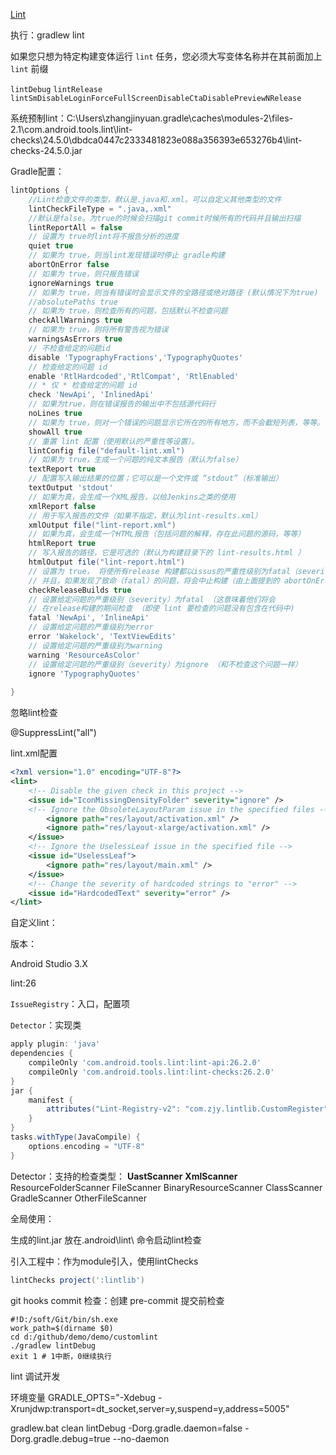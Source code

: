 [Lint](https://developer.android.com/studio/write/lint?hl=zh-CN)

执行：gradlew lint

如果您只想为特定构建变体运行 `lint` 任务，您必须大写变体名称并在其前面加上 `lint` 前缀

`lintDebug`  `lintRelease` `lintSmDisableLoginForceFullScreenDisableCtaDisablePreviewNRelease`



系统预制lint：C:\Users\zhangjinyuan\.gradle\caches\modules-2\files-2.1\com.android.tools.lint\lint-checks\24.5.0\dbdca0447c2333481823e088a356393e653276b4\lint-checks-24.5.0.jar



Gradle配置：

```groovy
lintOptions {
    //Lint检查文件的类型，默认是.java和.xml。可以自定义其他类型的文件
    lintCheckFileType = ".java,.xml" 
    //默认是false。为true的时候会扫描git commit时候所有的代码并且输出扫描
    lintReportAll = false 
    // 设置为 true时lint将不报告分析的进度
    quiet true
    // 如果为 true，则当lint发现错误时停止 gradle构建
    abortOnError false
    // 如果为 true，则只报告错误
    ignoreWarnings true
    // 如果为 true，则当有错误时会显示文件的全路径或绝对路径 (默认情况下为true)
    //absolutePaths true
    // 如果为 true，则检查所有的问题，包括默认不检查问题
    checkAllWarnings true
    // 如果为 true，则将所有警告视为错误
    warningsAsErrors true
    // 不检查给定的问题id
    disable 'TypographyFractions','TypographyQuotes'
    // 检查给定的问题 id
    enable 'RtlHardcoded','RtlCompat', 'RtlEnabled'
    // * 仅 * 检查给定的问题 id
    check 'NewApi', 'InlinedApi'
    // 如果为true，则在错误报告的输出中不包括源代码行
    noLines true
    // 如果为 true，则对一个错误的问题显示它所在的所有地方，而不会截短列表，等等。
    showAll true
    // 重置 lint 配置（使用默认的严重性等设置）。
    lintConfig file("default-lint.xml")
    // 如果为 true，生成一个问题的纯文本报告（默认为false）
    textReport true
    // 配置写入输出结果的位置；它可以是一个文件或 “stdout”（标准输出）
    textOutput 'stdout'
    // 如果为真，会生成一个XML报告，以给Jenkins之类的使用
    xmlReport false
    // 用于写入报告的文件（如果不指定，默认为lint-results.xml）
    xmlOutput file("lint-report.xml")
    // 如果为真，会生成一个HTML报告（包括问题的解释，存在此问题的源码，等等）
    htmlReport true
    // 写入报告的路径，它是可选的（默认为构建目录下的 lint-results.html ）
    htmlOutput file("lint-report.html")
    // 设置为 true， 将使所有release 构建都以issus的严重性级别为fatal（severity=false）的设置来运行lint
    // 并且，如果发现了致命（fatal）的问题，将会中止构建（由上面提到的 abortOnError 控制）
    checkReleaseBuilds true
    // 设置给定问题的严重级别（severity）为fatal （这意味着他们将会
    // 在release构建的期间检查 （即使 lint 要检查的问题没有包含在代码中)
    fatal 'NewApi', 'InlineApi'
    // 设置给定问题的严重级别为error
    error 'Wakelock', 'TextViewEdits'
    // 设置给定问题的严重级别为warning
    warning 'ResourceAsColor'
    // 设置给定问题的严重级别（severity）为ignore （和不检查这个问题一样）
    ignore 'TypographyQuotes'
    
}

```



忽略lint检查

@SuppressLint("all")

lint.xml配置

```xml
<?xml version="1.0" encoding="UTF-8"?>
<lint>    
    <!-- Disable the given check in this project -->    
    <issue id="IconMissingDensityFolder" severity="ignore" />    
    <!-- Ignore the ObsoleteLayoutParam issue in the specified files -->    	<issue id="ObsoleteLayoutParam">        
        <ignore path="res/layout/activation.xml" />
        <ignore path="res/layout-xlarge/activation.xml" />
    </issue>    
    <!-- Ignore the UselessLeaf issue in the specified file -->    
    <issue id="UselessLeaf">
        <ignore path="res/layout/main.xml" />
    </issue>    
    <!-- Change the severity of hardcoded strings to "error" -->    
    <issue id="HardcodedText" severity="error" />
</lint>
```



自定义lint：

版本：

Android Studio 3.X 

lint:26

`IssueRegistry`：入口，配置项

`Detector`：实现类

```groovy
apply plugin: 'java'
dependencies {
    compileOnly 'com.android.tools.lint:lint-api:26.2.0'
    compileOnly 'com.android.tools.lint:lint-checks:26.2.0'
}
jar {
    manifest {
        attributes("Lint-Registry-v2": "com.zjy.lintlib.CustomRegister")
    }
}
tasks.withType(JavaCompile) {
    options.encoding = "UTF-8"
}
```

Detector：支持的检查类型：
**UastScanner**
**XmlScanner**
ResourceFolderScanner
FileScanner
BinaryResourceScanner
ClassScanner 
GradleScanner 
OtherFileScanner



 





全局使用：

生成的lint.jar 放在\.android\lint\  命令启动lint检查

引入工程中：作为module引入，使用lintChecks

```groovy
lintChecks project(':lintlib')
```





git hooks  commit 检查：创建  pre-commit 提交前检查

```shell
#!D:/soft/Git/bin/sh.exe
work_path=$(dirname $0)
cd d:/github/demo/demo/customlint
./gradlew lintDebug
exit 1 # 1中断，0继续执行
```



lint 调试开发

环境变量
GRADLE_OPTS="-Xdebug -Xrunjdwp:transport=dt_socket,server=y,suspend=y,address=5005"

gradlew.bat clean lintDebug -Dorg.gradle.daemon=false -Dorg.gradle.debug=true --no-daemon

